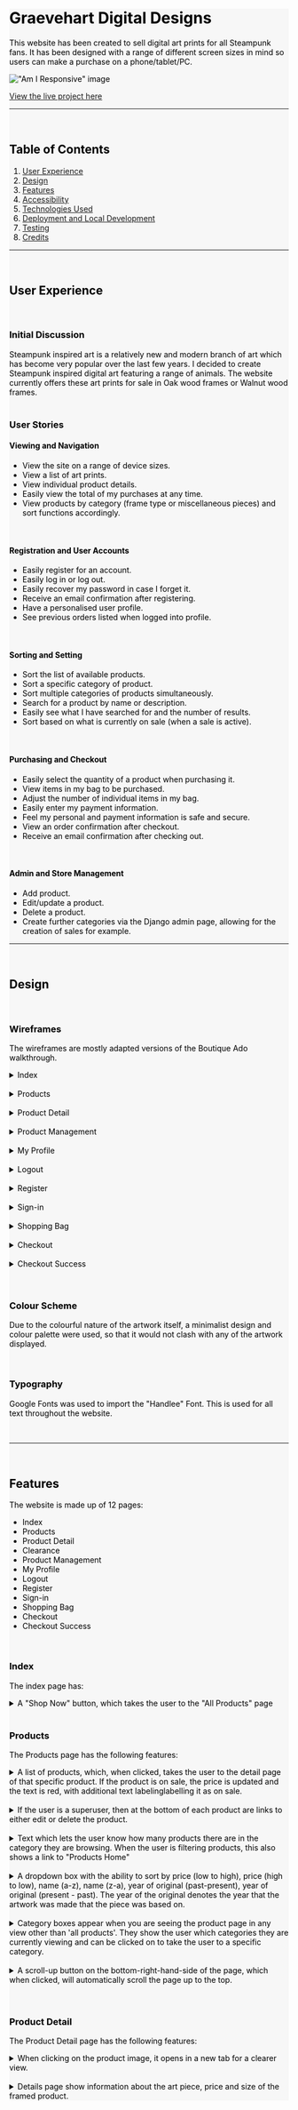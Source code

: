 <div style="background-color: #F7F7F7; color: black;">

# **Graevehart Digital Designs**

This website has been created to sell digital art prints for all Steampunk fans. It has been designed with a range of different screen sizes in mind so users can make a purchase on a phone/tablet/PC.

!["Am I Responsive" image](static/images/readme/amiresponsive.jpg)

[View the live project here](https://graevehart-8728b4cc664b.herokuapp.com/)

---
<br/>

## **Table of Contents**

1. [User Experience](#user-experience)
3. [Design](#design)
5. [Features](#features)
6. [Accessibility](#accessibility)
7. [Technologies Used](#technologies-used)
8. [Deployment and Local Development](#deployment-and-local-development)
9. [Testing](#testing)
10. [Credits](#credits)

---
<br/>
    
## **User Experience**
<br/>

### **Initial Discussion**

Steampunk inspired art is a relatively new and modern branch of art which has become very popular over the last few years. I decided to create Steampunk inspired digital art featuring a range of animals. The website currently offers these art prints for sale in Oak wood frames or Walnut wood frames.
<br/><br/>

### **User Stories**

#### **Viewing and Navigation**
* View the site on a range of device sizes.
* View a list of art prints. 
* View individual product details.
* Easily view the total of my purchases at any time.
* View products by category (frame type or miscellaneous pieces) and sort functions accordingly.

<br/>

#### **Registration and User Accounts**
* Easily register for an account.
* Easily log in or log out.
* Easily recover my password in case I forget it.
* Receive an email confirmation after registering.
* Have a personalised user profile.
* See previous orders listed when logged into profile.

<br/>

#### **Sorting and Setting**
* Sort the list of available products.
* Sort a specific category of product.
* Sort multiple categories of products simultaneously.
* Search for a product by name or description.
* Easily see what I have searched for and the number of results.
* Sort based on what is currently on sale (when a sale is active).

<br/>

#### **Purchasing and Checkout**
* Easily select the quantity of a product when purchasing it.
* View items in my bag to be purchased.
* Adjust the number of individual items in my bag.
* Easily enter my payment information.
* Feel my personal and payment information is safe and secure.
* View an order confirmation after checkout.
* Receive an email confirmation after checking out.

<br/>

#### **Admin and Store Management**
* Add product.
* Edit/update a product.
* Delete a product.
* Create further categories via the Django admin page, allowing for the creation of sales for example.

---
<br/>

## **Design**
<br/>

### **Wireframes**

The wireframes are mostly adapted versions of the Boutique Ado walkthrough.

<details>
<summary>Index</summary>

Desktop

![Desktop Index Wireframe](static/images/readme/wireframes/wire_index.jpg)

Mobile

![Mobile Index Wireframe](static/images/readme/wireframes/wire_mobile_index.jpg)

</details>
<br>

<details>
<summary>Products</summary>

Desktop

![Desktop Products Wireframe](static/images/readme/wireframes/wire_products.jpg)

Mobile

![Mobile Products Wireframe](static/images/readme/wireframes/wire_mobile_products.jpg)

</details>
<br>

<details>
<summary>Product Detail</summary>

Desktop

![Desktop Products Wireframe](static/images/readme/wireframes/wire_product_detail.jpg)

Mobile

![Mobile Products Wireframe](static/images/readme/wireframes/wire_mobile_products.jpg)

</details>
<br>

<details>
<summary>Product Management</summary>

Desktop

![Desktop Product Management Wireframe](static/images/readme/wireframes/wire_product_management.jpg)

Mobile

![Mobile Product Management Wireframe](static/images/readme/wireframes/wire_mobile_product_management.jpg)

</details>
<br>

<details>
<summary>My Profile</summary>

Desktop

![Desktop My Profile Wireframe](static/images/readme/wireframes/wire_profile.jpg)

Mobile

![Mobile My Profile Wireframe](static/images/readme/wireframes/wire_mobile_profile.jpg)

</details>
<br>

<details>
<summary>Logout</summary>

Desktop

![Desktop Logout Wireframe](static/images/readme/wireframes/wire_sign_out.jpg)

Mobile

![Mobile Logout Wireframe](static/images/readme/wireframes/wire_mobile_logout.jpg)

</details>
<br>

<details>
<summary>Register</summary>

Desktop

![Desktop Register Wireframe](static/images/readme/wireframes/wire_sign_up.jpg)

Mobile

![Mobile Register Wireframe](static/images/readme/wireframes/wire_mobile_register.jpg)

</details>
<br>

<details>
<summary>Sign-in</summary>

Desktop

![Desktop Register Wireframe](static/images/readme/wireframes/wire_sign_in.jpg)

Mobile

![Mobile Register Wireframe](static/images/readme/wireframes/wire_mobile_login.jpg)

</details>
<br>

<details>
<summary>Shopping Bag</summary>

Desktop

![Desktop Shopping Bag Wireframe](static/images/readme/wireframes/wire_bag.jpg)

Mobile

![Mobile Register Wireframe](static/images/readme/wireframes/wire_mobile_bag.jpg)

</details>
<br>

<details>
<summary>Checkout</summary>

Desktop

![Desktop Checkout Wireframe](static/images/readme/wireframes/wire_checkout.jpg)

Mobile

![Mobile Checkout Wireframe](static/images/readme/wireframes/wire_mobile_checkout.jpg)

</details>
<br>

<details>
<summary>Checkout Success</summary>

Desktop

![Desktop Checkout Success Wireframe](static/images/readme/wireframes/wire_commission_success.jpg)

Mobile

![Mobile Checkout Success Wireframe](static/images/readme/wireframes/wire_mobile_checkout_success.jpg)

</details>
<br>

<br/>

### **Colour Scheme**

Due to the colourful nature of the artwork itself, a minimalist design and colour palette were used, so that it would not clash with any of the artwork displayed.

<br/>

### **Typography**

Google Fonts was used to import the "Handlee" Font. This is used for all text throughout the website.

<br/>

---
<br/>

## **Features**

The website is made up of 12 pages:

* Index
* Products
* Product Detail
* Clearance
* Product Management
* My Profile
* Logout
* Register
* Sign-in
* Shopping Bag
* Checkout
* Checkout Success

<br/>

### **Index**

The index page has:

   <details>
   <summary>A "Shop Now" button, which takes the user to the "All Products" page</summary>

   ![Shop Now Button](static/images/readme/shop_now.jpg)

   </details>     

<br/>

### **Products**

The Products page has the following features:

   <details>
   <summary>A list of products, which, when clicked, takes the user to the detail page of that specific product. If the product is on sale, the price is updated and the text is red, with additional text labelinglabelling it as on sale.</summary>

   ![Products](static/images/readme/products.jpg)

   </details>
   <br>

   <details>
   <summary>If the user is a superuser, then at the bottom of each product are links to either edit or delete the product.</summary>

   ![Edit or Delete](static/images/readme/edit_delete.jpg)

   </details>
   <br>

   <details>
   <summary>Text which lets the user know how many products there are in the category they are browsing. When the user is filtering products, this also shows a link to "Products Home"</summary>

   ![Product Amount & Link](static/images/readme/product_amount.jpg)

   </details>
   <br>

   <details>
   <summary>A dropdown box with the ability to sort by price (low to high), price (high to low), name (a-z), name (z-a), year of original (past-present), year of original (present - past). The year of the original denotes the year that the artwork was made that the piece was based on.</summary>

   ![Sort Dropdown](static/images/readme/sort_dropdown.jpg)

   </details>
   <br>

   <details>
   <summary>Category boxes appear when you are seeing the product page in any view other than 'all products'. They show the user which categories they are currently viewing and can be clicked on to take the user to a specific category.</summary>

   ![Category Boxes](static/images/readme/categories.jpg)

   </details>
   <br>

   <details>
   <summary>A scroll-up button on the bottom-right-hand-side of the page, which when clicked, will automatically scroll the page up to the top.</summary>

   ![Scroll Up](static/images/readme/scroll.jpg)

   </details>
   <br>

<br/>

### **Product Detail**

The Product Detail page has the following features:

   <details>
   <summary>When clicking on the product image, it opens in a new tab for a clearer view.</summary>

   ![Product Image](static/images/readme/product.jpg)

   </details>
   <br>

   <details>
   <summary>Details page show information about the art piece, price and size of the framed product.</summary>

   
   <details>
   <summary>If the user is a superuser, two links appear giving the user the ability to edit or delete the product.</summary>

   ![Edit and Delete](static/images/readme/edit_delete_detail.jpg)

   </details>
   <br>

   <details>
   <summary>If the user would like more than one of the products, they can adjust the quantity.</summary>

   ![Quantity Adjuster](static/images/readme/quantity.jpg)

   </details>
   <br>

   <details>
   <summary>A keep shopping button that takes the user back to the products page to view all products.</summary>

   ![Keep Shopping Button](static/images/readme/keep_shopping.jpg)

   </details>
   <br>

   <details>
   <summary>A button that will add the desired quantity of the product to the user’s checkout cart.</summary>

   ![Add to Bag Button](static/images/readme/add.jpg)

   </details>
   <br>

   <details>
   <summary>A button that will add the product to the logged-in user’s wishlist. This button is only shown if the user is logged in.</summary>

   ![Add to Wishlist Button](static/images/readme/add_wishlist.jpg)
   
   </details>
   <br>

<br/>

### **Product Management** 

   <details>
   <summary>The Product Management page is only available to logged-in superusers and has a form that will allow the user to add a product.</summary>

   ![Add Product Form](static/images/readme/add_product.jpg)
   
   </details>
   <br>

<br/>

### **My Profile**

The My Profile page has the following features:

   <details>
   <summary>A form where the user can update their personal information, which is then auto filled on the checkout form.</summary>

   ![User Information Form](static/images/readme/user_info.jpg)
   
   </details>
   <br>

   <details>
   <summary>A section that shows the user their order history.</summary>

   ![Order History](static/images/readme/order_history.jpg)
   
   </details>
   <br>

<br/>

### **Logout**

   <details>
   <summary>The Logout page has a cancel button which takes the user back to the product page, and a sign-out button, which signs the user out.</summary>

   ![Sign Out](static/images/readme/sign_out.jpg)
   
   </details>
   <br>

<br/>

### **Register**

   <details>
   <summary>The Sign-Up page has the following features:</summary>
   
   * A link to take the user to the sign-in page if they already have an account. 
   * A form for the user to sign up if they do not already have an account. 
   * This page is only seen if the user is not signed in.

      ![Register](static/images/readme/register.jpg)
   
   </details>
   <br>

<br/>

### **Sign In** 

   <details>
   <summary>The Sign In page has the following features:</summary>
   
   * A login button that takes the user to the login page in case they already have an account.
   * A form for the user to input the necessary details to create an account.

      ![Sign In](static/images/readme/sign_in.jpg)
   
   </details>
   <br>

<br/>

### **Shopping Bag***

The Shopping bag page has the following features:

   <details>
   <summary>The details of the products being bought, with an option to update the amount or remove each product.</summary>
   
   ![Shopping Bag](static/images/readme/shopping_bag.jpg)
   
   </details>
   <br>

   <details>
   <summary> The details of the total and delivery price, as well as information on how much extra the user should spend to get free postage.
   / A button to return the user to the products page.
   / A button to continue to the checkout.</summary>
   
   ![Shopping Buttons](static/images/readme/shopping_buttons.jpg)
   
   </details>
   <br>

<br/>

### **Checkout**

The Checkout page has the following features:

   <details>
   <summary>A form for the user details needed to check out.</summary>
   
   ![Checkout Form](static/images/readme/checkout_form.jpg)
   
   </details>
   <br>

   <details>
   <summary>The order summary / A button to send the user back to be able to adjust their bag / A button to submit their order</summary>
   
   ![Order Summary](static/images/readme/order_summary.jpg)
   
   </details>
   <br>

<br/>

### **Checkout Success**

The Checkout success page has the following feature:

   <details>
   <summary>Information about the user order</summary>
   
   ![Checkout Success](static/images/readme/checkout_success.jpg)
   
   </details>
   <br>

<br/>

### **All pages have the following features**

   <details>
   <summary>A logo that when clicked takes the user back to the index page.</summary>
   
   ![Logo](static/images/readme/logo.jpg)
   
   </details>
   <br>

   <details>
   <summary>A search function</summary>
   
   ![Search bar](static/images/readme/search.jpg)
   
   </details>
   <br>

   <details>
   <summary>Links to three versions of the products page - all products/prints/posters, which themselves have dropdowns to further filter those pages. / A link to the commission’s page, which is only shown when the user is logged in.</summary>
   
   ![Menu links](static/images/readme/menu_links.jpg)
   
   </details>
   <br>

   <details>
   <summary>A drop-down menu for the user account. Which only shows 'log in' and 'register' if the user is not logged in, but shows 'product management', 'my profile', 'my wishlist', 'my commissions' and 'logout'.
   / A link to the user’s shopping trolley</summary>
   
   ![My Account](static/images/readme/my_account.jpg)
   
   </details>
   <br>

<br/>

### **Toasts & Messages**

Many messages are included to alert the user that they have accomplished an action. Such as:

   <details>
   <summary>When adding a product to their checkout bag.</summary>
   
   ![Add Product to Bag](static/images/readme/add_product_toast.jpg)
   
   </details>
   <br>

   <details>
   <summary>Successfully placing an order.</summary>
   
   ![Order Success](static/images/readme/order_success_toast.jpg)
   
   </details>
   <br>

   <br/>

### **Future Features**

* The commission form to automatically fill in the name and email of the logged-in user
* The checkout form to show and automatically fill in the name of the logged-in user
* Improve the responsiveness of a few of the pages in the mobile view

---

<br/>

## **Accessibility**

I have been mindful during coding to ensure that the website is as accessible as possible. I have achieved this by:

* Using semantic HTML.
* Using descriptive alt attributes on images on the site.
* Aria labels - providing information for screen readers where there are icons used and no text, such as footer icons.
* Guaranteeing adequate colour contrast throughout the site.

---
<br/>

## **Technologies Used**

<br/>

### **Languages Used**

HTML5, CSS3, Python, and JavaScript were used to create this website.

<br/>

### **Frameworks, Libraries & Programs Used**

* [Google Fonts](https://fonts.google.com/) was used to import the font used throughout the website.
* [Git](https://git-scm.com/) was used for version control by using the Gitpod terminal to commit to Git and Push to GitHub.
* [GitHub](https://github.com/) was used to store the projects' code, and to handle version control.
* [Photopea](https://www.photopea.com) was used to edit and crop images.
* [Chrome Dev Tools](https://developer.chrome.com/docs/devtools/) was used to troubleshoot and test features and solve issues with responsiveness and styling.
* [Am I Responsive?](https://ui.dev/amiresponsive) was used to show the website on a range of devices.
* [Unicorn Revealer](https://chrome.google.com/webstore/detail/unicorn-revealer/lmlkphhdlngaicolpmaakfmhplagoaln?hl=en-GB) was used for debugging.
* [SQLAlchemy](https://www.sqlalchemy.org/) was used to connect Python code with the database.
* [Psycopg2](https://www.psycopg.org/docs/) was used to connect Python code with the database. 
* [Django](https://www.djangoproject.com/) is a high-level Python web framework.
* [Bootstrap](https://getbootstrap.com/) was used for responsive and pre-designed CSS.
* [ElephantSQL](https://www.elephantsql.com/) was used to host the database.
* [Heroku](https://www.heroku.com/) was used to deploy the website.
* [Bing Image Creator](https://www.bing.com/create) was used to create the artwork.
* [Font Awesome](https://fontawesome.com/) was used for the icons.
* [Amazon Web Services](https://aws.amazon.com/) was used to host the images for the Heroku-hosted site.
* [RespImageLint](https://ausi.github.io/respimagelint/) was used to see how the images needed to be changed to optimise the page.
* [Favicon Generator](https://favicon.io/favicon-converter/) was used to use convert my favicon design into something useable.

---

<br/>

## **Deployment and Local Development**

<br/>

### **Deployment**

This project was deployed to Heroku using the following steps:

<br/>

#### **ElephantSQL**

1. Navigate to ElephantSQL.com and create a user account, by using the log-in with GitHub option.
2. Click “Create New Instance”.
3. Set up your plan. (You can leave the 'tags' field blank.)
4. Select a region.
5. Select a data centre near you
6. Then click “Review”.
7. Check your details are correct and then click “Create instance”.
8. Return to the ElephantSQL dashboard and click on the database instance name for this project
9. In the URL section, clicking the copy icon will copy the database URL to your clipboard
10. Leave this tab open, we will come back here later

<br/>

#### **Heroku**

1. Log into Heroku.com, click “New” and then “Create a new app”.
2. Choose a unique name for your app, select the region closest to you, and click “Create app”.
3. Go to the Settings tab of your new app
4. Click Reveal Config Vars
5. Return to your ElephantSQL tab and copy your database URL
6. Back on Heroku, add a Config Var called DATABASE_URL and paste your ElephantSQL database URL in as the value. Make sure you click “Add.”
7. Add each of your other environment variables except DEVELOPMENT and DB_URL from the env.py file as a Config Var. 
8. Navigate to the “Deploy” tab of your app.
9. select “Connect to GitHub” in the Deployment method section.
10. Search for your repo and click Connect
11. Optional: You can click Enable Automatic Deploys in case you make any further changes to the project. This will trigger any time code is pushed to your GitHub repository.
12. As we already have all our changes pushed to GitHub, we will use the Manual Deploy section and click Deploy Branch. This will start the build process. 
13. Now, we have our project in place, and we have an empty database ready for use. As you may remember from our local development, we still need to add our tables to our database. To do this, we can click the “More” button and select “Run console.”
14. Type python3 into the console and click Run
15. In the terminal that opens, write "from eponymous_bosch import db" and then press enter.
16. In the terminal, write "db.create_all()" and then press enter.
17. Exit the Python terminal, by typing exit() and hitting enter, and close the console. Our Heroku database should now have the tables and columns created from our models.py file.
18. The app should be up and running now, so click the “Open app” button

<br/>

### **Local Deployment**

<br/>

---

<br/>

## **Testing**

Testing was ongoing throughout the entire build. I utilised Chrome developer tools while building to pinpoint and troubleshoot any issues as I went along. Both manual testing and validation was employed.  

I tested the page and had 3 people also manually test it on their own devices. For validation, I used the W3C validator, CSS validator, Python Linter, JSHint validator, and Lighthouse. 

<br/>

### **Validation**


#### **W3C Validator**

The [W3C HTML Validator](https://validator.w3.org/) was used to validate the HTML on all pages of the website. 

* Results from the [bag](static/images/readme/validation/html/bag.jpg) page check.
* Results from the [checkout](static/images/readme/validation/html/checkout.jpg) page check.
* Results from the [checkout success](static/images/readme/validation/html/checkout_success.jpg) page check.
* Results from the [commission](static/images/readme/validation/html/commission.jpg) page check.
* Results from the [commission success](static/images/readme/validation/html/commission_success.jpg) page check.
* Results from the [my commission](static/images/readme/validation/html/my_commissions.jpg) page check.
* Results from the [index](static/images/readme/validation/html/index.jpg) page check.
* Results from the [products](static/images/readme/validation/html/products.jpg) page check.
* Results from the [product detail](static/images/readme/validation/html/product_detail.jpg) page check.
* Results from the [profile](static/images/readme/validation/html/my_profile.jpg) page check.
* Results from the [sign up](static/images/readme/register.jpg) page check.
* Results from the [log out](static/images/readme/validation/html/logout.jpg) page check.
* Results from the [log in](templates/allauth/account/login.html) page check.
* Results from the [email confirm](static/images/readme/validation/html/email_confirm.jpg) page check.
* Results from the [wishlist](static/images/readme/validation/html/wishlist.jpg) page check.
* Results from the [product management](static/images/readme/validation/html/product_management.jpg) page check.

<br/>

#### **CSS Validator**

The [W3C CSS Validator](https://jigsaw.w3.org/css-validator/) was used to validate the CSS.

* Results from the [checkout](static/images/readme/validation/css/checkout_css.jpg) css.
* Results from the [profile](static/images/readme/validation/css/profile_css.jpg) css.
* Results from the [base](static/images/readme/validation/css/base.jpg) css.

<br/>

#### **Pep8 Validator**

The [CI Python Linter](https://pep8ci.herokuapp.com/) was used to validate the Python code. From running the validator tool, a list was presented of errors within the code. 
The vast majority of the errors present were relating to the lines of code being over the character limit. These were simply solved through moving lines of code to the next
line down or the use of the \ to break a line where appropriate. Some lines contained very long URLs which are not recommended to be broke. These lines were simply suffixed
with the #noqa command which prevents them showing up in future linter validation scans.
Other errors included no blank lines at the bottom of the python files, these were simply corrected by adding a blank line.

#### **Lighthouse**

Lighthouse in Google Dev Tools was used to check performance, accessibility, best practices and search engine optimisation.

The Graevehart Digital Art shop webpage scored high results throughout the website for accessibility, best practices and search engine optimisation. The only issue was with the performance, all image files were compressed to load quicker, however due to the
quality of the files and art being the main product on the page, I did not want to suffer quality issues. Therefore performance score is quite low on the pages containing large amount of image files. The loading speed does not suffer too much from this however.

### **Manual Testing**

To fully test my website, I used Google Chrome Developer Tools to ensure that the pages were responsive enough on all available screen sizes. Testing was performed on a variety of browsers (Microsoft Edge and Firefox) and devices (Microsoft Surface, Nothing Phone 1 and OnePlus Phone).

<br/>

#### **Links:**

| Expected | Test Performed | Result |
| :---:    |    :----:      | :---:  |
| That the user will be taken to the right page when clicking on links | Clicked on every link to make sure that it took the user to the right page | Passed |

<br/>

#### **Buttons:**

| Expected | Test Performed | Result |
| :---:    |    :----:      | :---:  |
| That each button will do what the user expects it to | Clicked on every button to make sure that it worked as expected | Passed |

<br/>

#### **Forms:**

| Expected | Test Performed | Result |
| :---:    |    :----:      | :---:  |
| The form will not submit when required fields are left blank | Checked every form to see if it would be submitted if any of the required fields were left blank | Passed |
| The user sees a success message when having successfully submitted a form | Successfully submitted all forms to check if they all had success messages | Passed |
| The form will not submit when input types and lengths/amounts are not appropriate | Tested every form field that takes a specific input type to see if it would submit with an undesired input type | Passed |

<br/>

#### **Authentication:**

| Expected | Test Performed | Result |
| :---:    |    :----:      | :---:  |
| Non-logged-in users cannot see or access the parts of the site that are off-limits to them, and vice versa. | I logged in and out and, on both occasions, I checked to see what options were available to the user | Passed |
| Users cannot view confidential information about other users, such as user account details or order history. |    I logged in as different users with different credentials saved on their accounts, to check if either user could see the details of the other | Passed |

<br/>

#### **Database:**

| Expected | Test Performed | Result |
| :---:    |    :----:      | :---:  |
| User data is added and persists over time, including order history, commissions and wishlist. | Added multiple users with different data and checked that throughout logging in and out, and over the course of weeks, the data remained the same | Passed |
| User is linked to their order history and personal data | I made multiple user accounts with different data, and all users can see their own data | Passed |
| User data can be edited and deleted from the database. | I tested that when deleting a user and then reestablishing them, none of their previous data is visible in their account. I also edited data such as user delivery details, and deleted items off the wishlist | Passed |

<br/>

#### **Checkout**

| Expected | Test Performed | Result |
| :---:    |    :----:      | :---:  |
| Adding, editing, and removing products from the bag work as expected.  | I added, edited and removed products from the bag | Passed |
| Users’ correct details auto-fill in the checkout form. | Checked that the same details from the user’s profile are the ones that are auto filling the checkout form. I also checked that editing these details will change those on the form. | Passed |
| Stripe payment goes through without any problems. | I made several orders, which all went through fine. I then checked the Stripe dashboard webhooks and the three parts to the order submission process all worked sucessfully.| Passed |
| The webhook is works so that if the user were to lose connection or close their browser before the transaction completes, the order still goes through, and they are automatically emailed. | I submitted the checkout form but closed the tab before it finished loading. The user still got charged, sent an automatic email, and the order was logged on the system and in their order history | Passed |

<br/>

#### **Products**

| Expected | Test Performed | Result |
| :---:    |    :----:      | :---:  |
| The sorting and filtering functions work appropriately. | I clicked on each sort and filter function and check to see if they displayed the right products and, in the order, expected | Passed |
| They can be added from the product management page. | I created several products using the management page, and checked to see that they showed up in the admin and on the website in the appropriate places. | Passed |
| They can be edited or deleted by logged-in superusers from the products or product detail pages. | I edited and deleted several products as a superuser in both the 'all products' and 'product detail' pages | Passed |

<br/>

#### **Search**

| Expected | Test Performed | Result |
| :---:    |    :----:      | :---:  |
| The search function works as expected. | I searched for a wide variety of artwork based on various parts of their products pages (category, product name for e.g.), and this worked as expected. | Passed |

<br/>

#### **Profile**

| Expected | Test Performed | Result |
| :---:    |    :----:      | :---:  |
| Shows the user’s editable details. | I checked on several users’ profiles that their details were editable. | Passed |
| Shows the users order history | I checked on several users’ profiles that their orders were all visible in their order history after making a variety of orders through their accounts | Passed |

<br/>

### **User Testing**

| User | Device | Problem | Screenshot |
| :---:        |    :----:          |        :----:    | :---:     |
| MI | Fair Phone |  | [MI Screenshot](static/images/readme/no_quantity_number.png) |
| CM | Android 1+9 | Price of product is not shown in the order confirmation page | [CM Screenshot 1](static/images/readme/cm_no_price.png) |
| CM | Android 1+9 | In checkout cart, the plus box wraps | [CM Screenshot 2](static/images/readme/cm_plus_wrap.png) |
| SHM | MacBook Air 2017 | Padding is needed on the 'verify email' page | [SHM Screenshot 1](static/images/readme/shm_padding.png) |
| SHM | MacBook Air 2017 | The automatic emails do not say Eponymous Bosch | [SHM Screenshot 2](static/images/readme/shm_email.png) |

<br/>

### **Solved Bugs**

| Bug Number  | Expected behaviour | Actual behaviour | Solution |
| ---:        |    :----:          |        :----:    | :---     |
| 1       |  No verification email was being recieved when the user signed up for a new account. This was due to 
a setting issue in the main app settings.py file. This was changed to mandatory and verification emails were again recieved by the user.
| 12 | On the product detail page, if the user deletes the product quantity value, and then click "add to bag", a validation warning should pop up to say that they need to enter a value. | Instead, the user sees a "server 500" error | I added 'required' to the input boxes, and adjusted the views so that it didn't assume there was an integer value |

<br/>

### **Known Bugs**

There are no known bugs.

---
<br/>

## **Credits**

Thanks are given for the following posts and tutorials:

* ['Platform-based Programming's' Assignment Walkthrough](https://pbp-fasilkom-ui.github.io/ganjil-2023/en/assignments/tutorial/tutorial-1/) was used for the base code for setting up the wishlist.
* ['Funda Web Of It's' tutorial on 'Insert data into database in Django'](https://www.fundaofwebit.com/django/insert-data-into-database-in-django#:~:text=To%20insert%20data%2C%20using%20forms,the%20classname%20as%20shown%20below.&text=Open%20the%20views.py%20file,given%20in%20the%20path%20above.&text=%23%20Create%20your%20views%20here.) was used to understand how to create a wishlist button to send the data to the database.
* [Coding Ninja's 'Django Model Form' tutorial](https://www.codingninjas.com/codestudio/library/django-model-form) was used for the basis of the contact/commission form.
* ['Geeks for Geeks' tutorial on 'Overriding the save method in Django models'](https://www.geeksforgeeks.org/overriding-the-save-method-django-models/) helped me understand how to create the save function in the product model for when products are on sale.
* [Monkut's reply in Stack Overflow post about showing custom model validation exceptions in the Django admin site](https://stackoverflow.com/questions/2177720/showing-custom-model-validation-exceptions-in-the-django-admin-site) helped me understand how to raise validation exceptions for my product model when writing the sale functions.
* [w3school's Django Queryset explanation](https://www.w3schools.com/django/django_queryset_get.php) helped me understand how .values_list() helps to return only certain data. This helped me write the wishlist auto-emailing function.
* [Alasdair's post on Stack Overflow](https://stackoverflow.com/questions/37205793/django-values-list-vs-values) helped point me in the write direction of using flat=True on values_list(), so that I can loop the output.
* [Arie's code on Stack Overflow](https://stackoverflow.com/questions/16277997/field-labels-crispy-forms-django) was used to edit the field names on the commission form.
* [Bipul Jain](https://stackoverflow.com/questions/52107184/suspiciousoperation-when-loading-image-in-django) for explaining how to fix a SeriousOperation error.

<br/>

### **Code Used**

* [Code Institute's 'Boutique Ado' walkthrough](https://learn.codeinstitute.net/courses/course-v1:CodeInstitute+FSF_102+Q1_2020/courseware/4201818c00aa4ba3a0dae243725f6e32/d3188bf68530497aa5fba55d07a9d7d7/) was used as the starting point for this project.
* [Ajmal Aamir's](https://stackoverflow.com/questions/56580696/how-to-implement-add-to-wishlist-for-a-product-in-django) model code in this Stack Overflow post was used for the wishlist model.
* [Harry Dhillon's Nourish and Lift](https://github.com/Harry-Leepz/Nourish-and-Lift/blob/main/wishlist/views.py) code was used for the wishlist.
* [Mahammadhusain Kadiwala's](https://stackoverflow.com/questions/73813646/django-models-to-calculate-discount) code was used as a basis for the sale information in the product model.
* [Timmy O'Mahony's](https://stackoverflow.com/questions/6195424/how-to-insert-a-checkbox-in-a-django-form) code was used and edited for the wishlist sales alert checkbox.
* [w3school's](https://www.w3schools.com/howto/howto_css_hide_arrow_number.asp) code was used to hide the arrows on the quantity input boxes.

<br/>

### **Content**

Content for the website was made by myself.

<br/>

### **Media Used**

* [StockSnap's image](https://pixabay.com/photos/wall-picture-frame-display-interior-2558279/) on Pixabay was used for the background image of Starry Night and Water Lilies. 
* [Uroburos's image](https://pixabay.com/photos/image-painting-art-gallery-painter-1053852/) on Pixabay was used for the background image of the Mona Lisa. 
* [Uroburos's image](https://pixabay.com/photos/image-painting-piece-the-museum-1053849/) on Pixabay was used for the background image of The Scream. 
* [Counselling's image](https://pixabay.com/photos/oil-painting-picture-frame-492639/) on Pixabay was used for the background image of Ophelia. 
* [Romka's image](https://www.pexels.com/photo/a-single-gold-framed-painting-on-the-wall-2951525/) on Pexels was used for the background image of Dogs Playing Poker. 
* [Google Font Oranienbaum](https://fonts.google.com/specimen/Oranienbaum?preview.text=METROPOLIS&preview.text_type=custom&category=Serif) was used for the font on the Metropolis poster. 
* [Tim Mossholder's image](https://www.pexels.com/photo/white-and-black-strap-on-green-painted-wall-2096622/) on Pexels was used for the background image of Metropolis. 
* [Google Font's Metal Mania](https://fonts.google.com/specimen/Metal+Mania?preview.text=JAWS&preview.size=96&preview.text_type=custom&query=metal+mania) was used for the font on Jaws. 
* [Google Font's Piedra](https://fonts.google.com/specimen/Metal+Mania?preview.text=JAWS&preview.size=96&preview.text_type=custom&query=metal+mania) was used for the font on Hang in There. 
* [Olga Lioncat's image](https://www.pexels.com/photo/palm-leaves-near-the-yellow-wall-7245622/) on Pexels was used for the background image of Hang in There. (The colour was heavily edited.)
* [Cottonbro Studio's image](https://www.pexels.com/photo/man-in-white-crew-neck-shirt-4065136/) on Pexels was used for the background image of Le Chat Noir.
* [SHVETS Production's image](https://www.pexels.com/photo/red-and-blue-curling-stones-in-close-up-photography-7561421/) on Pexels was used for the background image of Rosie the Riveter. (The colour was heavily edited.)
* [Google Font's Dancing Script](https://fonts.google.com/specimen/Dancing+Script?category=Handwriting&preview.text=(eponymous)&preview.text_type=custom) was used for part of the logo's font. 
* [Google Font's Big Shoulders Stencil Text](https://fonts.google.com/specimen/Big+Shoulders+Stencil+Text?category=Handwriting&preview.text=BoscH&preview.text_type=custom) was used for part of the logo's font. 
* [Karolina Grabowska's image](https://www.pexels.com/photo/black-and-white-photo-frame-5978717/) on Pexels was used for the background image of Relativity. (The colour was edited.)
* [Google Font's Big Shoulders Text](https://fonts.google.com/specimen/Big+Shoulders+Text?query=Patric+King) was used for the text body.
* [9699186's image](https://pixabay.com/photos/frame-mockup-flatlay-plant-3681646/) on Pixabay was used for the background image of The Wounded Deer.
* [Eva Bronzini's image](https://www.pexels.com/photo/photo-of-a-blank-picture-frame-7967320/) on Pixabay was used for the background image of The Lovers II.

<br/>

### **Acknowledgements**

I would like to acknowledge the following people who helped me along the way in completing my fourth milestone project:

- My mentor Mitko Bachvarov for helpful feedback and sharing links for further learning.
- Chris Mugridge, Maya Irish, Skye Hillier-Milton, and Roman Rakic for user testing, encouragement, and feedback.
- Thomas Muat for helping me understand how the on_sale filter works in the nav bar.
</div>